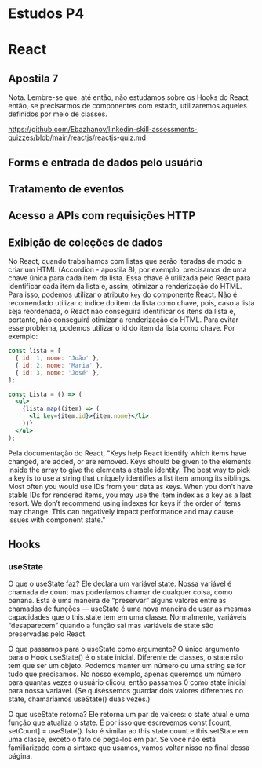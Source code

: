 # Estudos P4

# React

## Apostila 7
Nota. Lembre-se que, até então, não estudamos sobre os Hooks do React, então, se precisarmos de componentes com estado, utilizaremos aqueles definidos por meio de classes.

https://github.com/Ebazhanov/linkedin-skill-assessments-quizzes/blob/main/reactjs/reactjs-quiz.md


## Forms e entrada de dados pelo usuário

## Tratamento de eventos

## Acesso a APIs com requisições HTTP

## Exibição de coleções de dados

No React, quando trabalhamos com listas que serão iteradas de modo a criar um HTML (Accordion - apostila 8), por exemplo, precisamos de uma chave única para cada item da lista. Essa chave é utilizada pelo React para identificar cada item da lista e, assim, otimizar a renderização do HTML. Para isso, podemos utilizar o atributo `key` do componente React. Não é recomendado utilizar o índice do item da lista como chave, pois, caso a lista seja reordenada, o React não conseguirá identificar os itens da lista e, portanto, não conseguirá otimizar a renderização do HTML. Para evitar esse problema, podemos utilizar o id do item da lista como chave. Por exemplo:

```jsx
const lista = [
  { id: 1, nome: 'João' },
  { id: 2, nome: 'Maria' },
  { id: 3, nome: 'José' },
];

const Lista = () => (
  <ul>
    {lista.map((item) => (
      <li key={item.id}>{item.nome}</li>
    ))}
  </ul>
);
```

Pela documentação do React, "Keys help React identify which items have changed, are added, or are removed. Keys should be given to the elements inside the array to give the elements a stable identity. The best way to pick a key is to use a string that uniquely identifies a list item among its siblings. Most often you would use IDs from your data as keys. When you don’t have stable IDs for rendered items, you may use the item index as a key as a last resort. We don’t recommend using indexes for keys if the order of items may change. This can negatively impact performance and may cause issues with component state."

## Hooks
### useState

O que o useState faz? Ele declara um variável state. Nossa variável é chamada de count mas poderíamos chamar de qualquer coisa, como banana. Esta é uma maneira de “preservar” alguns valores entre as chamadas de funções — useState é uma nova maneira de usar as mesmas capacidades que o this.state tem em uma classe. Normalmente, variáveis “desaparecem” quando a função sai mas variáveis de state são preservadas pelo React.

O que passamos para o useState como argumento? O único argumento para o Hook useState() é o state inicial. Diferente de classes, o state não tem que ser um objeto. Podemos manter um número ou uma string se for tudo que precisamos. No nosso exemplo, apenas queremos um número para quantas vezes o usuário clicou, então passamos 0 como state inicial para nossa variável. (Se quiséssemos guardar dois valores diferentes no state, chamaríamos useState() duas vezes.)

O que useState retorna? Ele retorna um par de valores: o state atual e uma função que atualiza o state. É por isso que escrevemos const [count, setCount] = useState(). Isto é similar ao this.state.count e this.setState em uma classe, exceto o fato de pegá-los em par. Se você não está familiarizado com a sintaxe que usamos, vamos voltar nisso no final dessa página.

